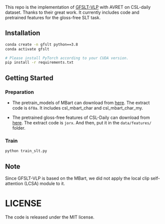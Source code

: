 This repo is the implementation of [GFSLT-VLP](https://github.com/zhoubenjia/GFSLT-VLP) with AVRET on CSL-daily dataset. Thanks to their great work. 
It currently includes code and pretrained features for the gloss-free SLT task.

## Installation

```bash
conda create -n gfslt python==3.8
conda activate gfslt

# Please install PyTorch according to your CUDA version.
pip install -r requirements.txt
```

## Getting Started

### Preparation
* The pretrain_models of MBart can download from [here](https://pan.baidu.com/s/1BW_7l8-DMqhgxAYOp_ebDA). The extract code is `6f0a`. It includes csl_mbart_char and csl_mbart_char_my.

* The pretrained gloss-free features of CSL-Daily can download from [here](https://pan.baidu.com/s/1PnOt_Tt66TdgN4mLsuzLig). The extract code is `jorx`. And then, put it in the `data/features/` folder.

### Train
```bash
python train_slt.py 
```

## Note
Since GFSLT-VLP is based on the MBart, we did not apply the local clip self-attention (LCSA) module to it.

# LICENSE
The code is released under the MIT license.
